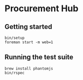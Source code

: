 # Procurement Hub


## Getting started

```
bin/setup
foreman start -m web=1
```

## Running the test suite

```
brew install phantomjs
bin/rspec
```
